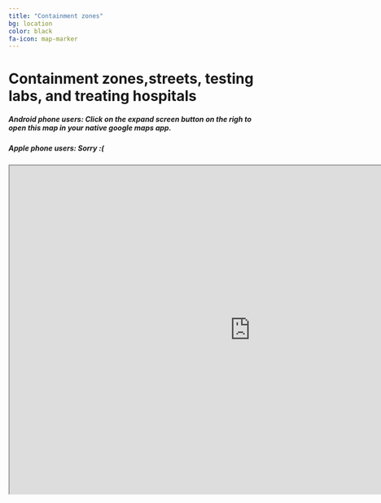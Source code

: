 ```yaml
---
title: "Containment zones"
bg: location
color: black
fa-icon: map-marker 
---
```


# Containment zones,streets, testing labs, and treating hospitals
##### **Android phone users:** Click on the expand screen button on the righ to open this map in your native google maps app.
##### **Apple phone users:** Sorry :(
<iframe src="https://www.google.co.in/maps/d/u/0/embed?mid=1cB9aB7wFszdzKCsBR45bZE6A6gxs3hIz" width="946.039093291274" height="645.5539341034496"></iframe>
